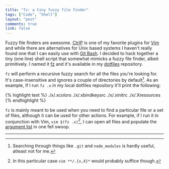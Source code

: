 ```yaml
---
title: "fz: a tiny fuzzy file finder"
tags: ["Code", "Shell"]
layout: "post"
comments: true
link: false
---
```


Fuzzy file finders are awesome. [CtrlP](https://github.com/kien/ctrlp.vim) is one of my favorite plugins for [Vim](http://www.vim.org/) and while there are alternatives for Unix based systems I haven't really found one that I can easily use with [Git Bash](http://msysgit.github.io/#bash). I decided to hack together a tiny (one line) shell script that somewhat mimicks a fuzzy file finder, albeit primitively. I named it [fz](https://github.com/gummesson/dotfiles/blob/master/bin/fz) and it's available in my [dotfiles](https://github.com/gummesson/dotfiles) repository.

`fz` will perform a recursive fuzzy search for all the files you're looking for. It's case-insensitive and ignores a couple of directories by default[^20140524-1]. As an example, If I run `fz .x` in my local dotfiles repository it'll print the following:

{% highlight text %}
./x/.xcolors
./x/.xbindkeysrc
./x/.xinitrc
./x/.Xresources
{% endhighlight %}

`fz` is mainly meant to be used when you need to find a particular file or a set of files, although it can be used for other actions. For example, if I run it in conjunction with Vim, `vim $(fz .x)`[^20140524-2], I can open all files and populate the [argument list](http://vimdoc.sourceforge.net/htmldoc/editing.html#argument-list) in one fell swoop.

* * *

[^20140524-1]: Searching through things like `.git` and `node_modules` is hardly useful, atleast not for me.
[^20140524-2]: In this particular case `vim **/.{x,X}*` would probably suffice though.
